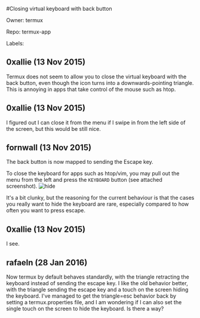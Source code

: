 #Closing virtual keyboard with back button

Owner: termux

Repo: termux-app

Labels: 

## 0xallie (13 Nov 2015)

Termux does not seem to allow you to close the virtual keyboard with the back button, even though the icon turns into a downwards-pointing triangle. This is annoying in apps that take control of the mouse such as htop.


## 0xallie (13 Nov 2015)

I figured out I can close it from the menu if I swipe in from the left side of the screen, but this would be still nice.


## fornwall (13 Nov 2015)

The back button is now mapped to sending the Escape key.

To close the keyboard for apps such as htop/vim, you may pull out the menu from the left and press the `KEYBOARD` button (see attached screenshot).
![hide](https://cloud.githubusercontent.com/assets/277251/11144429/d9064dc4-89fc-11e5-9a00-29dd124bc0d5.png)

It's a bit clunky, but the reasoning for the current behaviour is that the cases you really want to hide the keyboard are rare, especially compared to how often you want to press escape.


## 0xallie (13 Nov 2015)

I see.


## rafaeln (28 Jan 2016)

Now termux by default behaves standardly, with the triangle retracting the keyboard instead of sending the escape key. I like the old behavior better, with the triangle sending the escape key and a touch on the screen hiding the keyboard. I've managed to get the triangle=esc behavior back by setting a termux.properties file, and I am wondering if I can also set the single touch on the screen to hide the keyboard. Is there a way?


